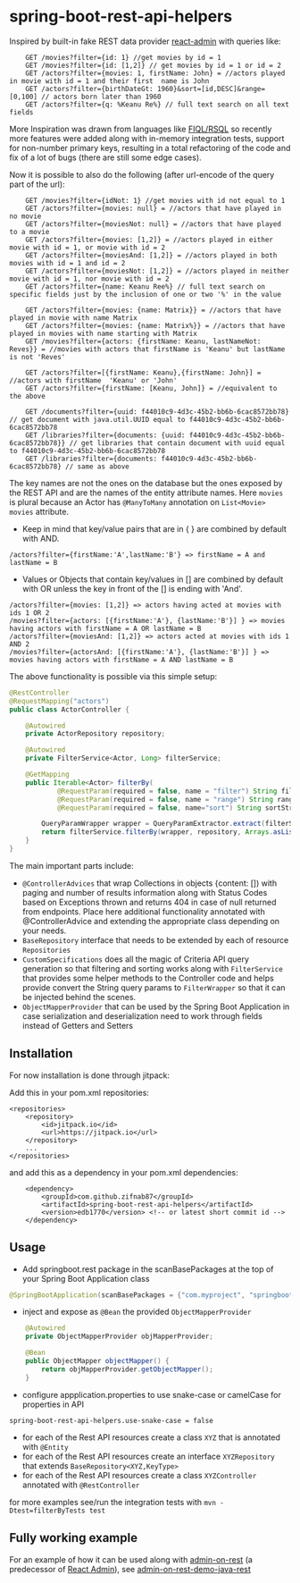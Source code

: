# spring-boot-rest-api-helpers

Inspired by built-in fake REST data provider [react-admin](https://github.com/marmelab/react-admin/tree/master/packages/ra-data-fakerest) with queries like:
```    
    GET /movies?filter={id: 1} //get movies by id = 1
    GET /movies?filter={id: [1,2]} // get movies by id = 1 or id = 2
    GET /actors?filter={movies: 1, firstName: John} = //actors played in movie with id = 1 and their first  name is John
    GET /actors?filter={birthDateGt: 1960}&sort=[id,DESC]&range=[0,100] // actors born later than 1960
    GET /actors?filter={q: %Keanu Re%} // full text search on all text fields
```
More Inspiration was drawn from languages like [FIQL/RSQL](https://github.com/jirutka/rsql-parser) so recently more features were added along with in-memory integration tests, support for non-number primary keys,  resulting in a total refactoring of the code and fix of a lot of bugs (there are still some edge cases).

Now it is possible to also do the following (after url-encode of the query part of the url):
```
    GET /movies?filter={idNot: 1} //get movies with id not equal to 1
    GET /actors?filter={movies: null} = //actors that have played in no movie
    GET /actors?filter={moviesNot: null} = //actors that have played to a movie
    GET /actors?filter={movies: [1,2]} = //actors played in either movie with id = 1, or movie with id = 2
    GET /actors?filter={moviesAnd: [1,2]} = //actors played in both movies with id = 1 and id = 2
    GET /actors?filter={moviesNot: [1,2]} = //actors played in neither movie with id = 1, nor movie with id = 2
    GET /actors?filter={name: Keanu Ree%} // full text search on specific fields just by the inclusion of one or two '%' in the value

    GET /actors?filter={movies: {name: Matrix}} = //actors that have played in movie with name Matrix
    GET /actors?filter={movies: {name: Matrix%}} = //actors that have played in movies with name starting with Matrix
    GET /movies?filter={actors: {firstName: Keanu, lastNameNot: Reves}} = //movies with actors that firstName is 'Keanu' but lastName is not 'Reves'

    GET /actors?filter=[{firstName: Keanu},{firstName: John}] = //actors with firstName  'Keanu' or 'John'
    GET /actors?filter={firstName: [Keanu, John]} = //equivalent to the above

    GET /documents?filter={uuid: f44010c9-4d3c-45b2-bb6b-6cac8572bb78} // get document with java.util.UUID equal to f44010c9-4d3c-45b2-bb6b-6cac8572bb78
    GET /libraries?filter={documents: {uuid: f44010c9-4d3c-45b2-bb6b-6cac8572bb78}} // get libraries that contain document with uuid equal to f44010c9-4d3c-45b2-bb6b-6cac8572bb78
    GET /libraries?filter={documents: f44010c9-4d3c-45b2-bb6b-6cac8572bb78} // same as above
```
The key names are not the ones on the database but the ones exposed by the REST API and are the names of the entity attribute names. Here `movies` is plural because an Actor has `@ManyToMany` annotation on `List<Movie> movies` attribute. 

* Keep in mind that key/value pairs that are in { } are combined by default with AND.
```
/actors?filter={firstName:'A',lastName:'B'} => firstName = A and lastName = B
```

* Values or Objects that contain key/values in [] are combined by default with OR unless the key in front of the [] is ending with 'And'.
```
/actors?filter={movies: [1,2]} => actors having acted at movies with ids 1 OR 2 
/movies?filter={actors: [{firstName:'A'}, {lastName:'B'}] } => movies having actors with firstName = A OR lastName = B
/actors?filter={moviesAnd: [1,2]} => actors acted at movies with ids 1 AND 2 
/movies?filter={actorsAnd: [{firstName:'A'}, {lastName:'B'}] } => movies having actors with firstName = A AND lastName = B
```
    
The above functionality is possible via this simple setup:
```java
@RestController
@RequestMapping("actors")
public class ActorController {

    @Autowired
    private ActorRepository repository;

    @Autowired
    private FilterService<Actor, Long> filterService;

    @GetMapping
    public Iterable<Actor> filterBy(
            @RequestParam(required = false, name = "filter") String filterStr,
            @RequestParam(required = false, name = "range") String rangeStr, 
            @RequestParam(required = false, name="sort") String sortStr) {

        QueryParamWrapper wrapper = QueryParamExtractor.extract(filterStr, rangeStr, sortStr);
        return filterService.filterBy(wrapper, repository, Arrays.asList("firstName", "lastName"));
    }
}
```

The main important parts include:

- `@ControllerAdvices` that wrap Collections in objects {content: []) with paging and number of results information along with Status Codes based on Exceptions thrown and returns 404 in case of null returned from endpoints. Place here additional functionality annotated with @ControllerAdvice and extending the appropriate class depending on your needs.
- `BaseRepository` interface that needs to be extended by each of resource `Repositories`
- `CustomSpecifications` does all the magic of Criteria API query generation so that filtering and sorting works along with `FilterService` that provides some helper methods to the Controller code and helps provide convert the String query params to `FilterWrapper` so that it can be injected behind the scenes.
- `ObjectMapperProvider` that can be used by the Spring Boot Application in case serialization and deserialization need to work through fields instead of Getters and Setters

## Installation

For now installation is done through jitpack:

Add this in your pom.xml repositories:

    <repositories>
        <repository>
            <id>jitpack.io</id>
            <url>https://jitpack.io</url>
        </repository>
        ...
    </repositories>

and add this as a dependency in your pom.xml dependencies:

        <dependency>
            <groupId>com.github.zifnab87</groupId>
            <artifactId>spring-boot-rest-api-helpers</artifactId>
            <version>edb1770</version> <!-- or latest short commit id -->
        </dependency>
        
## Usage

- Add springboot.rest package in the scanBasePackages at the top of your Spring Boot Application class
```java
@SpringBootApplication(scanBasePackages = {"com.myproject", "springboot.rest"})
```

- inject and expose as `@Bean` the provided `ObjectMapperProvider`

```java
    @Autowired
    private ObjectMapperProvider objMapperProvider;

    @Bean
    public ObjectMapper objectMapper() {
        return objMapperProvider.getObjectMapper();
    }
```
- configure appplication.properties to use snake-case or camelCase for properties in API
```
spring-boot-rest-api-helpers.use-snake-case = false
```
- for each of the Rest API resources create a class `XYZ` that is annotated with `@Entity`
- for each of the Rest API resources create an interface `XYZRepository` that extends `BaseRepository<XYZ,KeyType>`
- for each of the Rest API resources create a class `XYZController` annotated with `@RestController`

for more examples see/run the integration tests with `mvn -Dtest=filterByTests test`

## Fully working example

For an example of how it can be used along with [admin-on-rest](https://marmelab.com/admin-on-rest) (a predecessor of [React Admin](https://marmelab.com/react-admin/)), see [admin-on-rest-demo-java-rest](https://github.com/jdevoo/admin-on-rest-demo-java-rest)
